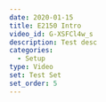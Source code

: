 ```yaml
---
date: 2020-01-15
title: E2150 Intro
video_id: G-XSFCl4w_s
description: Test desc
categories:
  - Setup
type: Video
set: Test Set
set_order: 5
---
```

